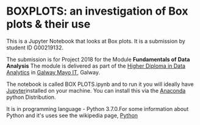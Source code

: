 # BOXPLOTS: an investigation of Box plots & their use

This is a Jupyter Notebook that looks at Box plots. 
It is a submission by student ID G00219132. 
    
The submission is for Project 2018 for the Module **Fundamentals of Data Analysis** The module is delivered as part of the [Higher Diploma in Data Analytics](https://www.gmit.ie/computing/higher-diploma-science-computing-data-analytics-ict-skills) in [Galway Mayo IT](https://www.gmit.ie/), Galway.

The notebook is called BOX PLOTS.ipynb and to run it you will ideally have [Jupyter](https://jupyter.org/)installed on your machine. You can install this via the [Anaconda](https://www.anaconda.com/) python Distribution.  

It is in programming language - Python 3.7.0.For some information about Python and it's uses see the wikipedia page, [Python](https://en.wikipedia.org/wiki/Python_(programming_language))

